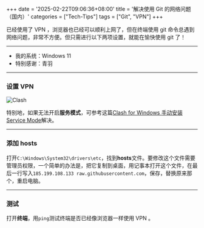 +++
date = '2025-02-22T09:06:36+08:00'
title = '解决使用 Git 的网络问题（国内）'
categories = ["Tech-Tips"]
tags = ["Git", "VPN"]
+++

已经使用了 VPN ，浏览器也已经可以顺利上网了，但在终端使用 git 命令总遇到网络问题，非常不方便。但只需进行以下两项设置，就能在愉快使用 git 了！

<!--more-->

---

- 我的系统：Windows 11
- 特别感谢：青羽

---

### 设置 VPN

![Clash](https://mathagape.github.io/blog/images/git-network-issues-clash-settings.png)

特别地，如果无法开启**服务模式**，可参考这篇[Clash for Windows 手动安装 Service Mode](https://blog.arnozeng.com/archives/service-mode-setup-manually.html)解决。

---

### 添加 hosts

打开```C:\Windows\System32\drivers\etc```，找到**hosts**文件。要修改这个文件需要管理员权限，一个简单的办法是，把它复制到桌面，用记事本打开这个文件，在最后一行写入```185.199.108.133 raw.githubusercontent.com```，保存，替换原来那个，重启电脑。

---

### 测试

打开**终端**，用```ping```测试终端是否已经像浏览器一样使用 VPN 。